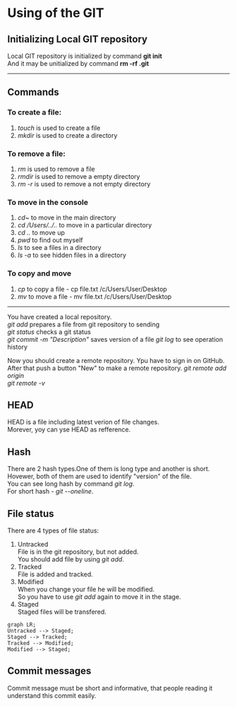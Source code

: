 # Using of the GIT  

## Initializing Local GIT repository  

Local GIT repository is initialized by command **git init**    
And it may be unitialized by command **rm -rf .git**    

---  

## Commands  

### To create a file:  
1) *touch* is used to create a file  
2) *mkdir* is used to create a directory  

### To remove a file:  
1) *rm* is used to remove a file  
2) *rmdir* is used to remove a empty directory  
3) *rm -r* is used to remove a not empty directory  

### To move in the console  
1) *cd~* to move in the main directory  
2) *cd /Users/../..* to move in a particular directory
3) *cd ..* to move up  
4) *pwd* to find out myself  
5) *ls* to see a files in a directory
6) *ls -a* to see hidden files in a directory  

### To copy and move  
1) *cp* to copy a file - cp file.txt /c/Users/User/Desktop  
2) *mv* to move a file - mv file.txt /c/Users/User/Desktop  

---  

You have created a local repository.  
*git add* prepares a file from git repository to sending  
*git status* checks a git status  
*git commit -m "Description"* saves version of a file
*git log* to see operation history  

Now you should create a remote repository. Ypu have to sign in on GitHub.  
After that push a button "New" to make a remote repository. 
*git remote add origin*  
*git remote -v*  

## HEAD  

HEAD is a file including latest verion of file changes.  
Morever, yoy can yse HEAD as refference.  

## Hash  

There are 2 hash types.One of them is long type and another is short.  
Hovewer, both of them are used to identify "version" of the file.  
You can see long hash by command *git log*.  
For short hash - *git --oneline*.  

## File status  

There are 4 types of file status:  
1) Untracked  
File is in the git repository, but not added.  
You should add file by using *git add*.  
2) Tracked  
File is added and tracked.  
3) Modified  
When you change your file he will be modified.  
So you have to use *git add* again to move it in the stage.  
4) Staged  
Staged files will be transfered.  

``` mermaid  
graph LR;  
Untracked --> Staged;  
Staged --> Tracked;
Tracked --> Modified;  
Modified --> Staged;
```  

## Commit messages  

Commit message must be short and informative, that people reading it understand this commit easily.

